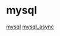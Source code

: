 # mysql

[mysql](https://github.com/blackbeam/rust-mysql-simple)
[mysql_async](https://github.com/blackbeam/mysql_async)
